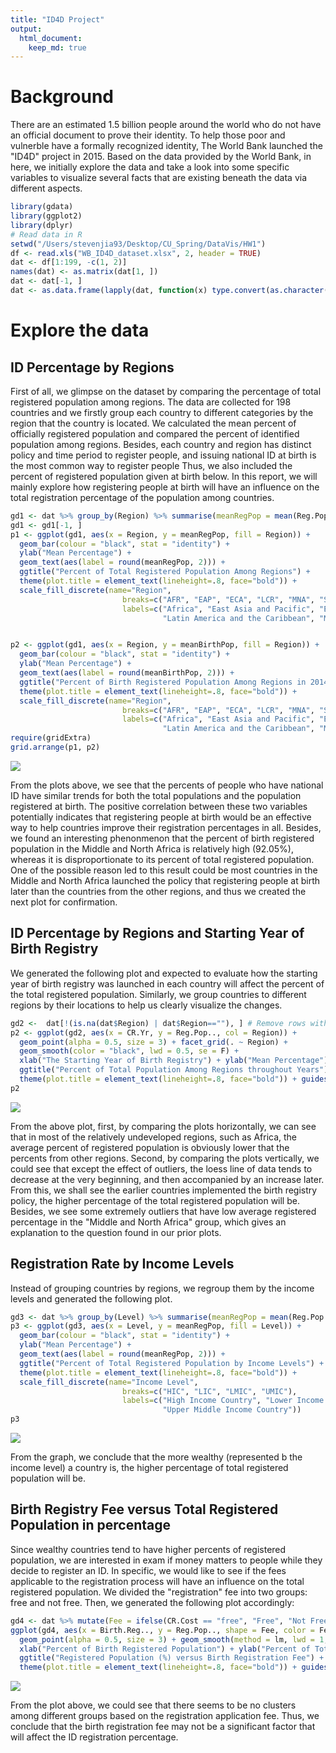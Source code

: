 ```yaml
---
title: "ID4D Project"
output: 
  html_document:
    keep_md: true
---
```

# Background
There are an estimated 1.5 billion people around the world who do not have an official document to prove their identity. To help those poor and vulnerble have a formally recognized identity, The World Bank launched the "ID4D" project in 2015. Based on the data provided by the World Bank, in here, we initially explore the data and take a look into some specific variables to visualize several facts that are existing beneath the data via different aspects. 


```r
library(gdata)
library(ggplot2)
library(dplyr)
# Read data in R
setwd("/Users/stevenjia93/Desktop/CU_Spring/DataVis/HW1")
df <- read.xls("WB_ID4D_dataset.xlsx", 2, header = TRUE)
dat <- df[1:199, -c(1, 2)]
names(dat) <- as.matrix(dat[1, ])
dat <- dat[-1, ]
dat <- as.data.frame(lapply(dat, function(x) type.convert(as.character(x))))
```

# Explore the data
## ID Percentage by Regions

First of all, we glimpse on the dataset by comparing the percentage of total registered population among regions. The data are collected for 198 countries and we firstly group each country to different categories by the region that the country is located. We calculated the mean percent of officially registered population and compared the percent of identified population among regions. Besides, each country and region has distinct policy and time period to register people, and issuing national ID at birth is the most common way to register people Thus, we also included the percent of registered population given at birth below. In this report, we will mainly explore how registering people at birth will have an influence on the total registration percentage of the population among countries.



```r
gd1 <- dat %>% group_by(Region) %>% summarise(meanRegPop = mean(Reg.Pop..), meanBirthPop = mean(Birth.Reg..))
gd1 <- gd1[-1, ]
p1 <- ggplot(gd1, aes(x = Region, y = meanRegPop, fill = Region)) + 
  geom_bar(colour = "black", stat = "identity") + 
  ylab("Mean Percentage") + 
  geom_text(aes(label = round(meanRegPop, 2))) +
  ggtitle("Percent of Total Registered Population Among Regions") + 
  theme(plot.title = element_text(lineheight=.8, face="bold")) +
  scale_fill_discrete(name="Region",
                         breaks=c("AFR", "EAP", "ECA", "LCR", "MNA", "SAR"),
                         labels=c("Africa", "East Asia and Pacific", "Europe and Central Asia", 
                                  "Latin America and the Caribbean", "Middle and North Africa", "South Asia"))


p2 <- ggplot(gd1, aes(x = Region, y = meanBirthPop, fill = Region)) + 
  geom_bar(colour = "black", stat = "identity") + 
  ylab("Mean Percentage") + 
  geom_text(aes(label = round(meanBirthPop, 2))) +
  ggtitle("Percent of Birth Registered Population Among Regions in 2014") + 
  theme(plot.title = element_text(lineheight=.8, face="bold")) +
  scale_fill_discrete(name="Region",
                         breaks=c("AFR", "EAP", "ECA", "LCR", "MNA", "SAR"),
                         labels=c("Africa", "East Asia and Pacific", "Europe and Central Asia", 
                                  "Latin America and the Caribbean", "Middle and North Africa", "South Asia"))
require(gridExtra)
grid.arrange(p1, p2)
```

![](ID4D_zj2213_files/figure-html/unnamed-chunk-2-1.png)<!-- -->

From the plots above, we see that the percents of people who have national ID have similar trends for both the total populations and the population registered at birth. The positive correlation between these two variables potentially indicates that registering people at birth would be an effective way to help countries improve their registration percentages in all. Besides, we found an interesting phenonmenon that the percent of birth registered population in the Middle and North Africa is relatively high (92.05%), whereas it is disproportionate to its percent of total registered population. One of the possible reason led to this result could be most countries in the Middle and North Africa launched the policy that registering people at birth later than the countries from the other regions, and thus we created the next plot for confirmation.

## ID Percentage by Regions and Starting Year of Birth Registry

We generated the following plot and expected to evaluate how the starting year of birth registry was launched in each country will affect the percent of the total registered population. Similarly, we group countries to different regions by their locations to help us clearly visualize the changes.


```r
gd2 <-  dat[!(is.na(dat$Region) | dat$Region==""), ] # Remove rows with blank values in "Region"
p2 <- ggplot(gd2, aes(x = CR.Yr, y = Reg.Pop.., col = Region)) + 
  geom_point(alpha = 0.5, size = 3) + facet_grid(. ~ Region) + 
  geom_smooth(color = "black", lwd = 0.5, se = F) +
  xlab("The Starting Year of Birth Registry") + ylab("Mean Percentage") + 
  ggtitle("Percent of Total Population Among Regions throughout Years") + 
  theme(plot.title = element_text(lineheight=.8, face="bold")) + guides(fill = FALSE)
p2
```

![](ID4D_zj2213_files/figure-html/unnamed-chunk-3-1.png)<!-- -->

From the above plot, first, by comparing the plots horizontally, we can see that in most of the relatively undeveloped regions, such as Africa, the average percent of registered population is obviously lower that the percents from other regions. Second, by comparing the plots vertically, we could see that except the effect of outliers, the loess line of data tends to decrease at the very beginning, and then accompanied by an increase later. From this, we shall see the earlier countries implemented the birth registry policy, the higher percentage of the total registered population will be. Besides, we see some extremely outliers that have low average registered percentage in the "Middle and North Africa" group, which gives an explanation to the question found in our prior plots. 

## Registration Rate by Income Levels

Instead of grouping countries by regions, we regroup them by the income levels and generated the following plot.


```r
gd3 <- dat %>% group_by(Level) %>% summarise(meanRegPop = mean(Reg.Pop..))
p3 <- ggplot(gd3, aes(x = Level, y = meanRegPop, fill = Level)) + 
  geom_bar(colour = "black", stat = "identity") + 
  ylab("Mean Percentage") + 
  geom_text(aes(label = round(meanRegPop, 2))) +
  ggtitle("Percent of Total Registered Population by Income Levels") + 
  theme(plot.title = element_text(lineheight=.8, face="bold")) +
  scale_fill_discrete(name="Income Level",
                         breaks=c("HIC", "LIC", "LMIC", "UMIC"),
                         labels=c("High Income Country", "Lower Income Country", "Lower Middle Income Country", 
                                  "Upper Middle Income Country"))
p3
```

![](ID4D_zj2213_files/figure-html/unnamed-chunk-4-1.png)<!-- -->

From the graph, we conclude that the more wealthy (represented b the income level) a country is, the higher percentage of total registered population will be. 

## Birth Registry Fee versus Total Registered Population in percentage

Since wealthy countries tend to have higher percents of registered population, we are interested in exam if money matters to people while they decide to register an ID. In specific, we would like to see if the fees applicable to the registration process will have an influence on the total registered population. We divided the "registration" fee into two groups: free and not free. Then, we generated the following plot accordingly:


```r
gd4 <- dat %>% mutate(Fee = ifelse(CR.Cost == "free", "Free", "Not Free"))
ggplot(gd4, aes(x = Birth.Reg.., y = Reg.Pop.., shape = Fee, color = Fee)) + 
  geom_point(alpha = 0.5, size = 3) + geom_smooth(method = lm, lwd = 1, se = F) +
  xlab("Percent of Birth Registered Population") + ylab("Percent of Total Registered Population") + 
  ggtitle("Registered Population (%) versus Birth Registration Fee") + 
  theme(plot.title = element_text(lineheight=.8, face="bold")) + guides(fill = FALSE)
```

![](ID4D_zj2213_files/figure-html/unnamed-chunk-5-1.png)<!-- -->

From the plot above, we could see that there seems to be no clusters among different groups based on the registration application fee. Thus, we conclude that the birth registration fee may not be a significant factor that will affect the ID registration percentage.
